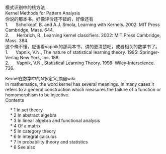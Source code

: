 <p>模式识别中的核方法<br />
Kernel Methods for Pattern Analysis<br />
你说的那本书，好像评价还不错的，好像还有<br />
1.&nbsp;&nbsp;&nbsp;&nbsp;&nbsp; Scholkopf, B. and A.J. Smola, Learning with Kernels. 2002: MIT Press Cambridge, Mass. 644.<br />
2.&nbsp;&nbsp;&nbsp;&nbsp;&nbsp; Herbrich, R., Learning kernel classifiers. 2002: MIT Press Cambridge, Mass. 384.<br />
这个俺不懂，应该看vapnik的那两本书，讲的更清楚吧，或者相关的数学书了。<br />
1.&nbsp;&nbsp;&nbsp;&nbsp;&nbsp; Vapnik, V.N., The nature of statistical learning theory. 1995: Springer-Verlag New York, Inc. 188.<br />
2.&nbsp;&nbsp;&nbsp;&nbsp;&nbsp; Vapnik, V.N., Statistical Learning Theory. 1998: Wiley-Interscience. 736.</p>
<p>Kernel在数学中的N多定义,摘自wiki<br />
In mathematics, the word kernel has several meanings. In many cases it refers to a general construction which measures the failure of a function or homomorphism to be injective.<br />
Contents</p>
<p>&nbsp;&nbsp;&nbsp; * 1 In set theory<br />
&nbsp;&nbsp;&nbsp; * 2 In abstract algebra<br />
&nbsp;&nbsp;&nbsp; * 3 In linear algebra and functional analysis<br />
&nbsp;&nbsp;&nbsp; * 4 Of a matrix<br />
&nbsp;&nbsp;&nbsp; * 5 In category theory<br />
&nbsp;&nbsp;&nbsp; * 6 In integral calculus<br />
&nbsp;&nbsp;&nbsp; * 7 In probability theory and statistics<br />
&nbsp;&nbsp;&nbsp; * 8 See also</p>
<p>&nbsp;</p>
